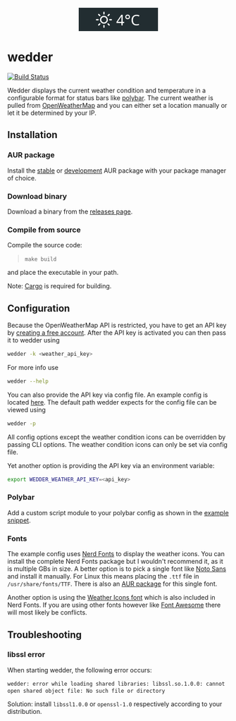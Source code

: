 <p align="center">
    <img src="img/conditions.gif"></img>
</p>

# wedder

[![Build Status](https://travis-ci.com/awersching/wedder.svg?branch=master)](https://travis-ci.com/awersching/wedder)

Wedder displays the current weather condition and temperature in a configurable format for status bars like [polybar](https://github.com/jaagr/polybar).
The current weather is pulled from [OpenWeatherMap](https://openweathermap.org/) and you can either set a location manually or let it be determined by your IP.

## Installation

### AUR package

Install the [stable](https://aur.archlinux.org/packages/wedder/) or [development](https://aur.archlinux.org/packages/wedder-git/) AUR package with your package manager of choice.

### Download binary

Download a binary from the [releases page](https://github.com/awersching/wedder/releases).

### Compile from source

Compile the source code:

> `make build`

and place the executable in your path.

Note: [Cargo](https://github.com/rust-lang/cargo/) is required for building.

## Configuration

Because the OpenWeatherMap API is restricted, you have to get an API key by [creating a free account](https://home.openweathermap.org/users/sign_up).
After the API key is activated you can then pass it to wedder using

```bash
wedder -k <weather_api_key>
```

For more info use

```bash
wedder --help
```

You can also provide the API key via config file.
An example config is located [here](examples/wedder.toml).
The default path wedder expects for the config file can be viewed using

```bash
wedder -p
```

All config options except the weather condition icons can be overridden by passing CLI options.
The weather condition icons can only be set via config file.

Yet another option is providing the API key via an environment variable:

```bash
export WEDDER_WEATHER_API_KEY=<api_key>
```

### Polybar

Add a custom script module to your polybar config as shown in the [example snippet](examples/polybar).

### Fonts

The example config uses [Nerd Fonts](https://github.com/ryanoasis/nerd-fonts) to display the weather icons.
You can install the complete Nerd Fonts package but I wouldn't recommend it, as it is multiple GBs in size.
A better option is to pick a single font like [Noto Sans](https://github.com/ryanoasis/nerd-fonts/blob/master/patched-fonts/Noto/Sans/complete/Noto%20Sans%20Regular%20Nerd%20Font%20Complete.ttf) and install it manually.
For Linux this means placing the `.ttf` file in `/usr/share/fonts/TTF`.
There is also an [AUR package](https://aur.archlinux.org/packages/nerd-fonts-noto-sans-regular-complete/) for this single font.

Another option is using the [Weather Icons font](https://github.com/erikflowers/weather-icons) which is also included in Nerd Fonts.
If you are using other fonts however like [Font Awesome](https://github.com/FortAwesome/Font-Awesome) there will most likely be conflicts.

## Troubleshooting

### libssl error

When starting wedder, the following error occurs: 
```
wedder: error while loading shared libraries: libssl.so.1.0.0: cannot open shared object file: No such file or directory
```
Solution: install ```libssl1.0.0``` or ```openssl-1.0``` respectively according to your distribution.